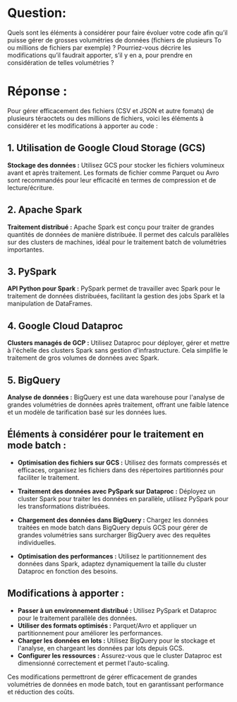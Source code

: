 # Question:

Quels sont les éléments à considérer pour faire évoluer votre code afin qu’il puisse gérer de grosses volumétries de données (fichiers de plusieurs To ou millions de fichiers par exemple) ?
Pourriez-vous décrire les modifications qu’il faudrait apporter, s’il y en a, pour prendre en considération de telles volumétries ?

# Réponse :

Pour gérer efficacement des fichiers (CSV et JSON  et autre fomats) de plusieurs téraoctets ou des millions de fichiers, voici les éléments à considérer et les modifications à apporter au code :

## 1. Utilisation de Google Cloud Storage (GCS)

**Stockage des données :** Utilisez GCS pour stocker les fichiers volumineux avant et après traitement. Les formats de fichier comme Parquet ou Avro sont recommandés pour leur efficacité en termes de compression et de lecture/écriture.

## 2. Apache Spark

**Traitement distribué :** Apache Spark est conçu pour traiter de grandes quantités de données de manière distribuée. Il permet des calculs parallèles sur des clusters de machines, idéal pour le traitement batch de volumétries importantes.

## 3. PySpark

**API Python pour Spark :** PySpark permet de travailler avec Spark pour le traitement de données distribuées, facilitant la gestion des jobs Spark et la manipulation de DataFrames.

## 4. Google Cloud Dataproc

**Clusters managés de GCP :** Utilisez Dataproc pour déployer, gérer et mettre à l'échelle des clusters Spark sans gestion d'infrastructure. Cela simplifie le traitement de gros volumes de données avec Spark.

## 5. BigQuery

**Analyse de données :** BigQuery est une data warehouse pour l'analyse de grandes volumétries de données après traitement, offrant une faible latence et un modèle de tarification basé sur les données lues.

## Éléments à considérer pour le traitement en mode batch :

- **Optimisation des fichiers sur GCS :** Utilisez des formats compressés et efficaces, organisez les fichiers dans des répertoires partitionnés pour faciliter le traitement.

- **Traitement des données avec PySpark sur Dataproc :** Déployez un cluster Spark pour traiter les données en parallèle, utilisez PySpark pour les transformations distribuées.

- **Chargement des données dans BigQuery :** Chargez les données traitées en mode batch dans BigQuery depuis GCS pour gérer de grandes volumétries sans surcharger BigQuery avec des requêtes individuelles.

- **Optimisation des performances :** Utilisez le partitionnement des données dans Spark, adaptez dynamiquement la taille du cluster Dataproc en fonction des besoins.

## Modifications à apporter :

- **Passer à un environnement distribué :** Utilisez PySpark et Dataproc pour le traitement parallèle des données.
- **Utiliser des formats optimisés :** Parquet/Avro et appliquer un partitionnement pour améliorer les performances.
- **Charger les données en lots :** Utilisez BigQuery pour le stockage et l'analyse, en chargeant les données par lots depuis GCS.
- **Configurer les ressources :** Assurez-vous que le cluster Dataproc est dimensionné correctement et permet l'auto-scaling.

Ces modifications permettront de gérer efficacement de grandes volumétries de données en mode batch, tout en garantissant performance et réduction des coûts.